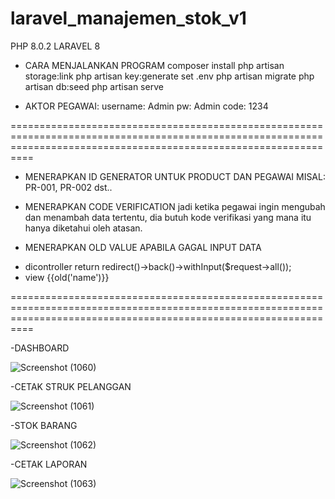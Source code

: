 # laravel_manajemen_stok_v1

PHP 8.0.2
LARAVEL 8

- CARA MENJALANKAN PROGRAM
composer install
php artisan storage:link
php artisan key:generate
set .env
php artisan migrate
php artisan db:seed
php artisan serve

- AKTOR
PEGAWAI: 
username: Admin
pw: Admin
code: 1234

======================================================================================================================================================================

- MENERAPKAN ID GENERATOR UNTUK PRODUCT DAN PEGAWAI
MISAL: PR-001, PR-002 dst..

- MENERAPKAN CODE VERIFICATION
jadi ketika pegawai ingin mengubah dan menambah data tertentu, dia butuh kode verifikasi yang mana itu hanya diketahui oleh atasan.

- MENERAPKAN OLD VALUE APABILA GAGAL INPUT DATA
* dicontroller
return redirect()->back()->withInput($request->all());
* view
{{old('name')}}

======================================================================================================================================================================

-DASHBOARD

![Screenshot (1060)](https://user-images.githubusercontent.com/58543758/219368443-def3dbe4-8098-475d-a036-43589b5f7823.png)

-CETAK STRUK PELANGGAN

![Screenshot (1061)](https://user-images.githubusercontent.com/58543758/219368442-66e1935b-6695-4db5-929a-674c085c6fbe.png)

-STOK BARANG

![Screenshot (1062)](https://user-images.githubusercontent.com/58543758/219368502-303694b2-84df-4b35-aace-3f182ffde95c.png)

-CETAK LAPORAN

![Screenshot (1063)](https://user-images.githubusercontent.com/58543758/219368526-145cff87-554c-4642-99e5-313691f629b1.png)

